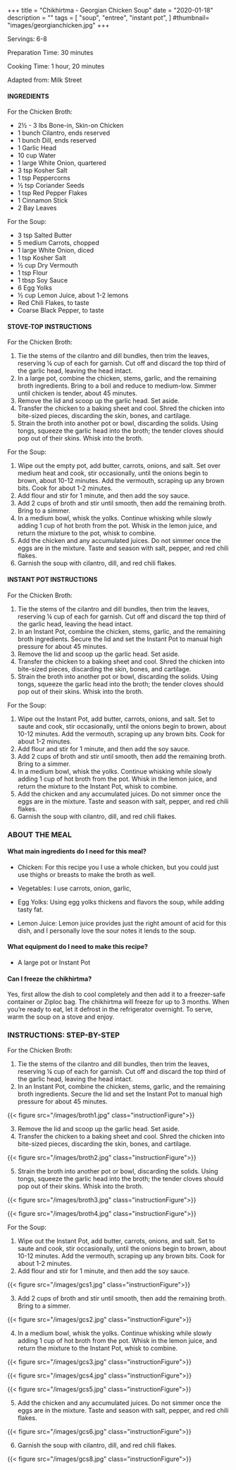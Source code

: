 +++
title = "Chikhirtma - Georgian Chicken Soup"
date = "2020-01-18"
description = ""
tags = [
    "soup",
    "entree",
    "instant pot",
]
#thumbnail= "images/georgianchicken.jpg"
+++

Servings: 6-8 <!--more-->

Preparation Time: 30 minutes 

Cooking Time: 1 hour, 20 minutes

Adapted from: Milk Street

#### INGREDIENTS 

For the Chicken Broth: 

* 2½ - 3 lbs Bone-in, Skin-on Chicken 
* 1 bunch Cilantro, ends reserved
* 1 bunch Dill, ends reserved
* 1 Garlic Head 
* 10 cup Water 
* 1 large White Onion, quartered 
* 3 tsp Kosher Salt 
* 1 tsp Peppercorns 
* ½ tsp Coriander Seeds 
* 1 tsp Red Pepper Flakes 
* 1 Cinnamon Stick 
* 2 Bay Leaves 

For the Soup: 

* 3 tsp Salted Butter 
* 5 medium Carrots, chopped 
* 1 large White Onion, diced 
* 1 tsp Kosher Salt  
* ½ cup Dry Vermouth 
* 1 tsp Flour 
* 1 tbsp Soy Sauce
* 6 Egg Yolks 
* ½ cup Lemon Juice, about 1-2 lemons
* Red Chili Flakes, to taste
* Coarse Black Pepper, to taste

#### STOVE-TOP INSTRUCTIONS 

For the Chicken Broth: 

1. Tie the stems of the cilantro and dill bundles, then trim the leaves, reserving ¼ cup of each for garnish. Cut off and discard the top third of the garlic head, leaving the head intact. 
2. In a large pot, combine the chicken, stems, garlic, and the remaining broth ingredients. Bring to a boil and reduce to medium-low. Simmer until chicken is tender, about 45 minutes.
3. Remove the lid and scoop up the garlic head. Set aside. 
4. Transfer the chicken to a baking sheet and cool. Shred the chicken into bite-sized pieces, discarding the skin, bones, and cartilage. 
5. Strain the broth into another pot or bowl, discarding the solids. Using tongs, squeeze the garlic head into the broth; the tender cloves should pop out of their skins. Whisk into the broth. 

For the Soup: 

1. Wipe out the empty pot, add butter, carrots, onions, and salt. Set over medium heat and cook, stir occasionally, until the onions begin to brown, about 10-12 minutes. Add the vermouth, scraping up any brown bits. Cook for about 1-2 minutes. 
2. Add flour and stir for 1 minute, and then add the soy sauce. 
3. Add 2 cups of broth and stir until smooth, then add the remaining broth. Bring to a simmer. 
4. In a medium bowl, whisk the yolks. Continue whisking while slowly adding 1 cup of hot broth from the pot. Whisk in the lemon juice, and return the mixture to the pot, whisk to combine. 
5. Add the chicken and any accumulated juices. Do not simmer once the eggs are in the mixture. Taste and season with salt, pepper, and red chili flakes.
6. Garnish the soup with cilantro, dill, and red chili flakes.  

#### INSTANT POT INSTRUCTIONS

For the Chicken Broth: 

1. Tie the stems of the cilantro and dill bundles, then trim the leaves, reserving ¼ cup of each for garnish. Cut off and discard the top third of the garlic head, leaving the head intact. 
2. In an Instant Pot, combine the chicken, stems, garlic, and the remaining broth ingredients. Secure the lid and set the Instant Pot to manual high pressure for about 45 minutes.
3. Remove the lid and scoop up the garlic head. Set aside. 
4. Transfer the chicken to a baking sheet and cool. Shred the chicken into bite-sized pieces, discarding the skin, bones, and cartilage. 
5. Strain the broth into another pot or bowl, discarding the solids. Using tongs, squeeze the garlic head into the broth; the tender cloves should pop out of their skins. Whisk into the broth. 

For the Soup: 

1. Wipe out the Instant Pot, add butter, carrots, onions, and salt. Set to saute and cook, stir occasionally, until the onions begin to brown, about 10-12 minutes. Add the vermouth, scraping up any brown bits. Cook for about 1-2 minutes. 
2. Add flour and stir for 1 minute, and then add the soy sauce.  
3. Add 2 cups of broth and stir until smooth, then add the remaining broth. Bring to a simmer. 
4. In a medium bowl, whisk the yolks. Continue whisking while slowly adding 1 cup of hot broth from the pot. Whisk in the lemon juice, and return the mixture to the Instant Pot, whisk to combine. 
5. Add the chicken and any accumulated juices. Do not simmer once the eggs are in the mixture. Taste and season with salt, pepper, and red chili flakes.
6. Garnish the soup with cilantro, dill, and red chili flakes.  

### ABOUT THE MEAL

#### What main ingredients do I need for this meal?

* Chicken: For this recipe you I use a whole chicken, but you could just use thighs or breasts to make the broth as well. 

* Vegetables: I use carrots, onion, garlic, 

* Egg Yolks: Using egg yolks thickens and flavors the soup, while adding tasty fat. 

* Lemon Juice: Lemon juice provides just the right amount of acid for this dish, and I personally love the sour notes it lends to the soup.

#### What equipment do I need to make this recipe?

* A large pot or Instant Pot

#### Can I freeze the chikhirtma?

Yes, first allow the dish to cool completely and then add it to a freezer-safe container or Ziploc bag. The chikhirtma will freeze for up to 3 months. When you’re ready to eat, let it defrost in the refrigerator overnight. To serve, warm the soup on a stove and enjoy.

### INSTRUCTIONS: STEP-BY-STEP 

For the Chicken Broth: 

1. Tie the stems of the cilantro and dill bundles, then trim the leaves, reserving ¼ cup of each for garnish. Cut off and discard the top third of the garlic head, leaving the head intact. 
2. In an Instant Pot, combine the chicken, stems, garlic, and the remaining broth ingredients. Secure the lid and set the Instant Pot to manual high pressure for about 45 minutes.

{{< figure src="/images/broth1.jpg" class="instructionFigure">}}

3. Remove the lid and scoop up the garlic head. Set aside. 
4. Transfer the chicken to a baking sheet and cool. Shred the chicken into bite-sized pieces, discarding the skin, bones, and cartilage. 

{{< figure src="/images/broth2.jpg" class="instructionFigure">}}

5. Strain the broth into another pot or bowl, discarding the solids. Using tongs, squeeze the garlic head into the broth; the tender cloves should pop out of their skins. Whisk into the broth. 

{{< figure src="/images/broth3.jpg" class="instructionFigure">}}

{{< figure src="/images/broth4.jpg" class="instructionFigure">}}

For the Soup: 

1. Wipe out the Instant Pot, add butter, carrots, onions, and salt. Set to saute and cook, stir occasionally, until the onions begin to brown, about 10-12 minutes. Add the vermouth, scraping up any brown bits. Cook for about 1-2 minutes. 
2. Add flour and stir for 1 minute, and then add the soy sauce. 

{{< figure src="/images/gcs1.jpg" class="instructionFigure">}}

3. Add 2 cups of broth and stir until smooth, then add the remaining broth. Bring to a simmer. 

{{< figure src="/images/gcs2.jpg" class="instructionFigure">}}


4. In a medium bowl, whisk the yolks. Continue whisking while slowly adding 1 cup of hot broth from the pot. Whisk in the lemon juice, and return the mixture to the Instant Pot, whisk to combine. 

{{< figure src="/images/gcs3.jpg" class="instructionFigure">}}

{{< figure src="/images/gcs4.jpg" class="instructionFigure">}}

{{< figure src="/images/gcs5.jpg" class="instructionFigure">}}

5. Add the chicken and any accumulated juices. Do not simmer once the eggs are in the mixture. Taste and season with salt, pepper, and red chili flakes.

{{< figure src="/images/gcs6.jpg" class="instructionFigure">}}

6. Garnish the soup with cilantro, dill, and red chili flakes.  

{{< figure src="/images/gcs8.jpg" class="instructionFigure">}}
